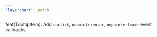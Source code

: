 ```yaml
---
'layerchart': patch
---
```


feat(TooltipItem): Add `onclick`, `onpointerenter`, `onpointerleave` event callbacks
